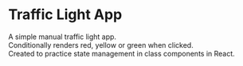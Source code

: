 # Traffic Light App

A simple manual traffic light app. <br>
Conditionally renders red, yellow or green when clicked. <br>
Created to practice state management in class components in React.
